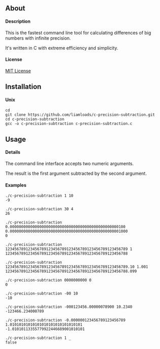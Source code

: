 ## About

#### Description
This is the fastest command line tool for calculating differences of big numbers with infinite precision.

It's written in C with extreme efficiency and simplicity.

#### License
[MIT License](https://github.com/liamloads/c-precision-subtraction/blob/main/LICENSE)

## Installation

#### Unix
``` console
cd
git clone https://github.com/liamloads/c-precision-subtraction.git
cd c-precision-subtraction
gcc -o c-precision-subtraction c-precision-subtraction.c
```

## Usage

#### Details

The command line interface accepts two numeric arguments.

The result is the first argument subtracted by the second argument.

#### Examples

``` console
./c-precision-subtraction 1 10
-9

./c-precision-subtraction 30 4
26

./c-precision-subtraction 0.000000000000000000000000000000000000000000000000100 0.0000000000000000000000000000000000000000000000001000
0

./c-precision-subtraction 123456789123456789123456789123456789123456789123456789 1
123456789123456789123456789123456789123456789123456788

./c-precision-subtraction 123456789123456789123456789123456789123456789123456789.10 1.001
123456789123456789123456789123456789123456789123456788.099

./c-precision-subtraction 0000000000 0
0

./c-precision-subtraction -00 10
-10

./c-precision-subtraction -000123456.00000078900 10.2340
-123466.234000789

./c-precision-subtraction -0.000000123456789123456789 1.01010101010101010101010101010101
-1.01010113355779922446689001010101

./c-precision-subtraction 1 _
false
```
